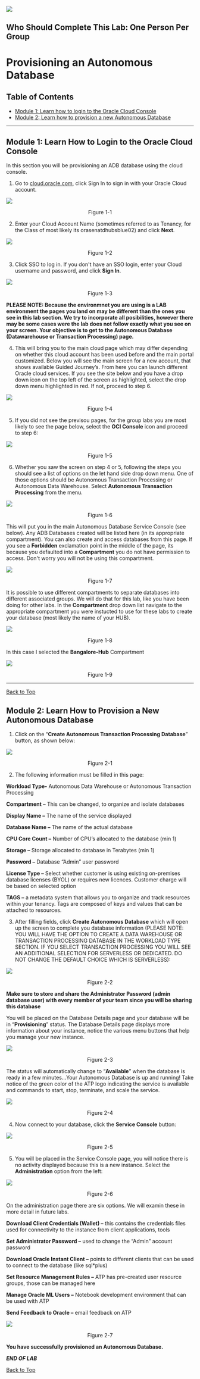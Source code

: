 ![](./media/labs.jpg)

## Who Should Complete This Lab: One Person Per Group

# Provisioning an Autonomous Database


## Table of Contents

- [Module 1: Learn how to login to the Oracle Cloud Console](#module-1--learn-how-to-login-to-the-oracle-cloud-console)
- [Module 2: Learn how to provision a new Autonomous Database](#module-2--learn-how-to-provision-a-new-autonomous-database)

***** 

## Module 1:  Learn How to Login to the Oracle Cloud Console

In this section you will be provisioning an ADB database using the cloud
console.

1. Go to [cloud.oracle.com](https://cloud.oracle.com), click Sign In to sign in
with your Oracle Cloud account.

![](media/32da3d2a9a2066af692d571c6071efb6.png)
<p align="center">Figure 1-1</p>

2. Enter your Cloud Account Name (sometimes referred to as Tenancy, for the Class of most likely its orasenatdhubsblue02) and click **Next**.

![](media/2ff2c7b36d769075b9edbfa402528120.png)
<p align="center">Figure 1-2</p>

3. Click SSO to log in. If you don't have an SSO login, enter your Cloud username and password, and click **Sign In**. 

![](media/figure1-3.png)
<p align="center">Figure 1-3</p>

**PLEASE NOTE: Because the environmnet you are using is a LAB environment the pages you land on may be different than the ones  you see in this lab section. We try to incorporate all posibilities, however there may be some cases were the lab does not follow exactly what you see on your screen. Your objective is to get to the Autonomous Database (Datawarehouse or Transaction Processing) page.**

4. This will bring you to the main cloud page which may differ depending on whether
this cloud account has been used before and the main portal customized. Below
you will see the main screen for a new account, that shows available Guided
Journey’s. From here you can launch different Oracle cloud services. If you see the site below and you have a drop down icon on the top left of the screen as highlighted, select the drop down menu highlighted in red. If not, proceed to step 6.

![](media/d1fa3898f59c6b6561adedd702f1b891.png)
<p align="center">Figure 1-4</p>

5. If you did not see the previsou pages, for the group labs you are most likely to see the page below, select the **OCI Console** icon and proceed to step 6:

![](media/mainloginpage.jpg)
<p align="center">Figure 1-5</p>



6. Whether you saw the screen on step 4 or 5, following the steps you should see a list of options on the let hand side drop down menu. One of those options should be Autonomous Transaction Processing or Autonomous Data Warehouse. Select **Autonomous Transaction Processing** from the menu.

![](media/b7a5b961764035c8b0dc66af52e86254.png)
<p align="center">Figure 1-6</p>

This will put you in the main Autonomous Database Service Console (see below).
Any ADB Databases created will be listed here (in its appropriate compartment). You can also create and access databases from this page. If you see a **Forbidden** exclamation point in the middle of the page, its because you defaulted into a **Compartment** you do not have permission to access. Don't worry you will not be using this compartment.

![](media/dc16e9a82c6beb6654b912c56d13af39.png)
<p align="center">Figure 1-7</p>

It is possible to use different compartments to separate databases into
different associated groups. We will do that for this lab, like you have been doing for other labs. In the **Compartment** drop down list navigate to the appropriate compartment you were instucted to use for these labs to create your database (most likely the name of your HUB). 

![](media/fc384837da24a6871f95fc6c5974dd1b.png)
<p align="center">Figure 1-8</p>

In this case I selected the **Bangalore-Hub** Compartment

![](media/daf5af36eb8087ba0d6a792848e6e2b9.png)
<p align="center">Figure 1-9</p>

***** 

[Back to Top](#table-of-contents)

## Module 2:  Learn How to Provision a New Autonomous Database

1. Click on the “**Create Autonomous Transaction Processing Database**” button, as
shown below:

![](media/f5503ce437deca3784758e841a77bebd.png)
<p align="center">Figure 2-1</p>

2. The following information must be filled in this page:

**Workload Type-** Autonomous Data Warehouse or Autonomous Transaction
Processing

**Compartment** – This can be changed, to organize and isolate databases

**Display Name –** The name of the service displayed

**Database Name –** The name of the actual database

**CPU Core Count –** Number of CPU’s allocated to the database (min 1)

**Storage –** Storage allocated to database in Terabytes (min 1)

**Password –** Database “Admin” user password

**License Type –** Select whether customer is using existing on-premises
database licenses (BYOL) or requires new licences. Customer charge will be based
on selected option

**TAGS –** a metadata system that allows you to organize and track resources
within your tenancy. Tags are composed of keys and values that can be attached
to resources.

3. After filling fields, click **Create Autonomous Database** which will open up
the screen to complete you database information (PLEASE NOTE: YOU WILL HAVE THE OPTION TO CREATE A DATA WAREHOUSE OR TRANSACTION PROCESSING DATABASE IN THE WORKLOAD TYPE SECTION. IF YOU SELECT TRANSACTION PROCESSING YOU WILL SEE AN ADDITIONAL SELECTION FOR SERVERLESS OR DEDICATED. DO NOT CHANGE THE DEFAULT CHOICE WHICH IS SERVERLESS):

![](media/figure2-2.png)
<p align="center">Figure 2-2</p>

**Make sure to store and share the Administrator Password (admin database user) with every member of your team since you will be sharing this database**

You will be placed on the Database Details page and your database will be in
“**Provisioning**” status. The Database Details page displays more information
about your instance, notice the various menu buttons that help you manage your
new instance.

![](media/figure2-3.png)
<p align="center">Figure 2-3</p>

The status will automatically change to “**Available**” when the database is
ready in a few minutes…Your Autonomous Database is up and running! Take notice
of the green color of the ATP logo indicating the service is available and
commands to start, stop, terminate, and scale the service.

![](media/figure2-4.png)
<p align="center">Figure 2-4</p>

4. Now connect to your database, click the **Service Console** button:

![](media/figure2-5.png)
<p align="center">Figure 2-5</p>

5. You will be placed in the Service Console page, you will notice there is no
activity displayed because this is a new instance. Select the **Administration**
option from the left:

![](media/figure2-6.png)
<p align="center">Figure 2-6</p>

On the administration page there are six options. We will examin these in more detail in future labs.

**Download Client Credentials (Wallet) –** this contains the credentials files
used for connectivity to the instance from client applications, tools

**Set Administrator Password –** used to change the “Admin” account password

**Download Oracle Instant Client –** points to different clients that can be
used to connect to the database (like sql\*plus)

**Set Resource Management Rules –** ATP has pre-created user resource groups,
those can be managed here

**Manage Oracle ML Users –** Notebook development environment that can be used
with ATP

**Send Feedback to Oracle –** email feedback on ATP

![](media/28f102c530dcd46cbcd3716cda916a97.png)
<p align="center">Figure 2-7</p>

**You have successfully provisioned an Autonomous Database.**

***END OF LAB***

[Back to Top](#table-of-contents)   
